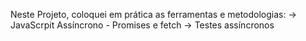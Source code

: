 Neste Projeto, coloquei em prática as ferramentas e metodologias:
-> JavaScrpit Assíncrono - Promises e fetch
-> Testes assíncronos 